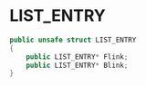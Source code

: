 # LIST\_ENTRY

```csharp
public unsafe struct LIST_ENTRY
{
    public LIST_ENTRY* Flink;
    public LIST_ENTRY* Blink;
}
```
